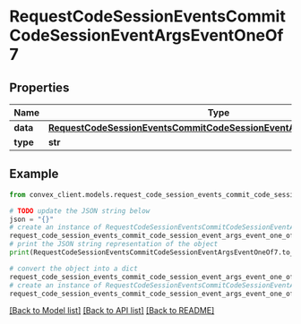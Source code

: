 # RequestCodeSessionEventsCommitCodeSessionEventArgsEventOneOf7


## Properties

Name | Type | Description | Notes
------------ | ------------- | ------------- | -------------
**data** | [**RequestCodeSessionEventsCommitCodeSessionEventArgsEventOneOf6Data**](RequestCodeSessionEventsCommitCodeSessionEventArgsEventOneOf6Data.md) |  | 
**type** | **str** |  | 

## Example

```python
from convex_client.models.request_code_session_events_commit_code_session_event_args_event_one_of7 import RequestCodeSessionEventsCommitCodeSessionEventArgsEventOneOf7

# TODO update the JSON string below
json = "{}"
# create an instance of RequestCodeSessionEventsCommitCodeSessionEventArgsEventOneOf7 from a JSON string
request_code_session_events_commit_code_session_event_args_event_one_of7_instance = RequestCodeSessionEventsCommitCodeSessionEventArgsEventOneOf7.from_json(json)
# print the JSON string representation of the object
print(RequestCodeSessionEventsCommitCodeSessionEventArgsEventOneOf7.to_json())

# convert the object into a dict
request_code_session_events_commit_code_session_event_args_event_one_of7_dict = request_code_session_events_commit_code_session_event_args_event_one_of7_instance.to_dict()
# create an instance of RequestCodeSessionEventsCommitCodeSessionEventArgsEventOneOf7 from a dict
request_code_session_events_commit_code_session_event_args_event_one_of7_from_dict = RequestCodeSessionEventsCommitCodeSessionEventArgsEventOneOf7.from_dict(request_code_session_events_commit_code_session_event_args_event_one_of7_dict)
```
[[Back to Model list]](../README.md#documentation-for-models) [[Back to API list]](../README.md#documentation-for-api-endpoints) [[Back to README]](../README.md)


